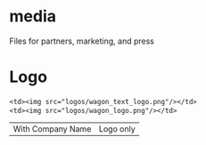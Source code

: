 # media
Files for partners, marketing, and press

Logo
===

<table>
  <tr>
    <td>With Company Name</td>
    <td>Logo only</td>
  <tr>
  
    <td><img src="logos/wagon_text_logo.png"/></td>
    <td><img src="logos/wagon_logo.png"/></td>
  </tr>
</table>
